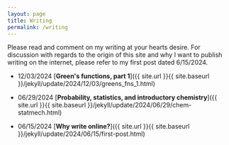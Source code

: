 ```yaml
---
layout: page
title: Writing
permalink: /writing
---
```

Please read and comment on my writing at your hearts desire. For discussion with regards to the origin of this site and why I want to publish writing on the internet, please refer to my first post dated 6/15/2024.

* 12/03/2024 [**Green's functions, part 1**]({{ site.url }}{{ site.baseurl }}/jekyll/update/2024/12/03/greens_fns_1.html)

* 06/29/2024 [**Probability, statistics, and introductory chemistry**]({{ site.url }}{{ site.baseurl }}/jekyll/update/2024/06/29/chem-statmech.html)

* 06/15/2024 [**Why write online?**]({{ site.url }}{{ site.baseurl }}/jekyll/update/2024/06/15/first-post.html)